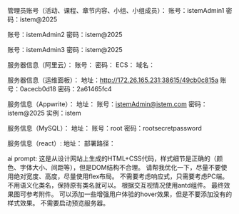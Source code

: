 管理员账号（活动、课程、章节内容、小组、小组成员）：
账号：istemAdmin1
密码：istem@2025

账号：istemAdmin2
密码：istem@2025

账号：istemAdmin3
密码：istem@2025

服务器信息（阿里云）：
账号：
密码：
ECS：
域名：

服务器信息（运维面板）：
地址：http://172.26.165.231:38615/49cb0c815a
账号：0acecb0d18
密码：2a61465fc4

服务信息（Appwrite）：
地址：
账号：istemAdmin@istem.com
密码：istem@2025
实例：istem

服务信息（MySQL）：
地址：
账号：root
密码：rootsecretpassword

服务信息（react）:
地址：
部署路径：

ai prompt:
这是从设计网站上生成的HTML+CSS代码，样式细节是正确的（颜色、字体大小、间距等），但是DOM结构不合理。
请帮我优化一下，尽量不要使用绝对宽度、高度，尽量使用flex布局。
不需要考虑响应式，只需要考虑PC端。
不用语义化类名，保持原有类名就可以。
根据交互视情况使用antd组件。
最终效果图可参考附件。
可以添加一些增强用户体验的hover效果，但是不要添加没有的样式效果。
不需要启动预览服务器。